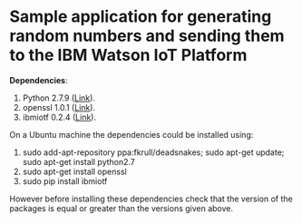 # Sample application for generating random numbers and sending them to the IBM Watson IoT Platform

__Dependencies__:

1. Python 2.7.9 ([Link](https://www.python.org/downloads/release/python-279/)).
2. openssl 1.0.1 ([Link](https://www.openssl.org/source/)).
3. ibmiotf 0.2.4 ([Link](https://pypi.python.org/pypi/ibmiotf)).

On a Ubuntu machine the dependencies could be installed using:

1. sudo add-apt-repository ppa:fkrull/deadsnakes; sudo apt-get update; sudo apt-get install python2.7 
2. sudo apt-get install openssl
3. sudo pip install ibmiotf

However before installing these dependencies check that the version of the packages is equal or greater than the versions given above.

